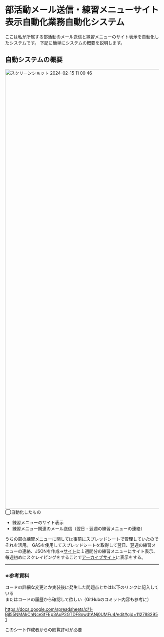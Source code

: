 # 部活動メール送信・練習メニューサイト表示自動化業務自動化システム
ここは私が所属する部活動のメール送信と練習メニューのサイト表示を自動化したシステムです。
下記に簡単にシステムの概要を説明します。

## 自動システムの概要
<img width="1440" alt="スクリーンショット 2024-02-15 11 00 46" src="https://github.com/ta282ji59/triathlonBot/assets/86834007/a47edeb2-2ce2-438e-8ab9-bec188b891fc">
◯自動化したもの
<ul>
  <li>練習メニューのサイト表示</li>
  <li>練習メニュー関連のメール送信（翌日・翌週の練習メニューの連絡）</li>
</ul>
うちの部の練習メニューに関しては事前にスプレッドシートで管理していたのでそれを活用。
GASを使用してスプレッドシートを取得して翌日、翌週の練習メニューの連絡、JSONを作成→<a href="https://web-ext.u-aizu.ac.jp/circles/triathlon/practice.html">サイト</a>に１週間分の練習メニューにサイト表示、毎週初めにスクレイピングをすることで<a href="https://web-ext.u-aizu.ac.jp/circles/triathlon/practice/menu/archive.html#2024-archive">アーカイブサイト</a>に表示をする。



<hr>

### ※参考資料

<p>コードの詳細な変更とか実装後に発生した問題点とかは以下のリンクに記入している<br>またはコードの履歴から確認して欲しい（GitHubのコミット内容も参考に）</p>

https://docs.google.com/spreadsheets/d/1-Bjl55NMAkChNceSfFEp3AuP3GTDF8owdtANj0UMFu4/edit#gid=1127882951


<p>このシート作成者からの閲覧許可が必要</p>
